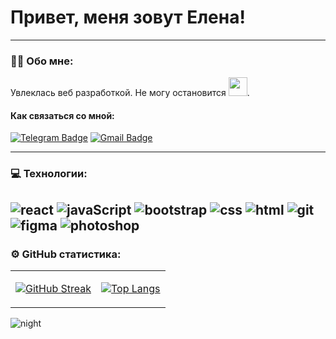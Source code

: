 # Привет, меня зовут Елена!
---
### :woman_technologist: Обо мне:

 Увлеклась веб разработкой. Не могу остановится <img src="https://media.giphy.com/media/WUlplcMpOCEmTGBtBW/giphy.gif" width="30px">. 

#### Как связаться со мной: 
  [![Telegram Badge](https://img.shields.io/badge/-ElenaSvyatoshenko-blue?style=flat&logo=Telegram&logoColor=white)](https://t.me/ElenaSvyatoshenko) [![Gmail Badge](https://img.shields.io/badge/-mail-blue?style=flat&logo=mail&logoColor=white)](mailto:lena.svyatoshenko@mail.ru)

---
### 💻 Технологии:
![react](https://img.shields.io/badge/-REACT-090909?style=for-the-badge&logo=react)
![javaScript](https://img.shields.io/badge/-javaScript-090909?style=for-the-badge&logo=javaScript)
![bootstrap](https://img.shields.io/badge/-bootstrap-090909?style=for-the-badge&logo=bootstrap)
![css](https://img.shields.io/badge/-css3-090909?style=for-the-badge&logo=css3&logoColor=418acf)
![html](https://img.shields.io/badge/-html5-090909?style=for-the-badge&logo=html5&logoColor=e44d25)
![git](https://img.shields.io/badge/-git-090909?style=for-the-badge&logo=git&logoColor=ef3c2d)
![figma](https://img.shields.io/badge/-figma-090909?style=for-the-badge&logo=figma&logoColor=0acf84)
![photoshop](https://img.shields.io/badge/-photoshop-090909?style=for-the-badge&logo=photoshop)
---

### ⚙️ GitHub статистика:
<table>
<tr>
<td>

[![GitHub Streak](https://github-readme-streak-stats.herokuapp.com?user=Sv-Alena&theme=dark&align="left" )](https://git.io/streak-stats)
</td>
<td>

[![Top Langs](https://github-readme-stats.vercel.app/api/top-langs/?username=Sv-Alena&theme=dark)](https://github.com/Sv-Alena/github-readme-stats)
</td>

</table

 <kbd>
<image src="https://ptzgovorit.ru/sites/default/files/original_nodes/aurora-borealis-32-cool-wallpapers-hd.jpg" alt="night">
</kbd>
